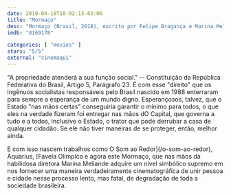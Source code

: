 ```yaml
---
date: 2019-04-18T18:02:13-03:00
title: "Mormaço"
desc: "Mormaço (Brasil, 2018), escrito por Felipe Bragança e Marina Meliande e dirigido por Meliande, com Marina Provenzzano, Sandra Maria, Pedro Gracindo."
imdb: "8169178"

categories: [ "movies" ]
stars: "5/5"
external: "cinemaqui"
---
```

"A propriedade atenderá a sua função social." -- Constituição da República Federativa do Brasil, Artigo 5, Parágrafo 23. É com esse "direito" que os ingênuos socialistas responsáveis pelo Brasil nascido em 1988 enterraram para sempre a esperança de um mundo digno. Esperançosos, talvez, que o Estado "nas mãos certas" conseguiria garantir o mínimo para todos, o que eles na verdade fizeram foi entregar nas mãos dO Capital, que governa a tudo e a todos, inclusive o Estado, o trator que pode derrubar a casa de qualquer cidadão. Se ele não tiver maneiras de se proteger, então, melhor ainda.

E com isso nascem trabalhos como O Som ao Redor](/o-som-ao-redor), Aquarius, [Favela Olímpica e agora este Mormaço, que nas mãos da habilidosa diretora Marina Meliande adquire um nível simbólico supremo em nos fornecer uma maneira verdadeiramente cinematográfica de unir pessoa e cidade nesse processo lento, mas fatal, de degradação de toda a sociedade brasileira.
